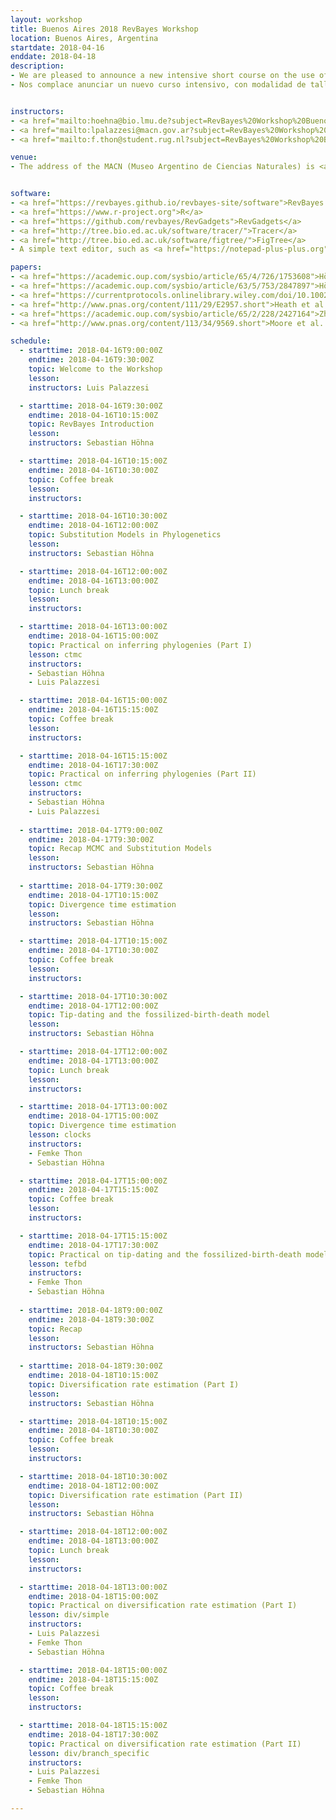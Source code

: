 ```yaml
---
layout: workshop
title: Buenos Aires 2018 RevBayes Workshop
location: Buenos Aires, Argentina
startdate: 2018-04-16
enddate: 2018-04-18
description:
- We are pleased to announce a new intensive short course on the use of RevBayes—the new MrBayes—focused on Bayesian phylogenetic tree inference and diversification rate estimation. The course will be free of charge,  three full days in length and, and will take place at Museo Argentino de Ciencias Naturales (MACN-CONICET), Buenos Aires, Argentina from the 16th to the 18th of April, 2018. This course is primarily funded by the <a href="https://www.baylat.org/start.html">BAYLAT</a> (Germany), with  support from the MACN-CONICET.  The course will be primarily taught in English. Applications may be written in English or Spanish and should be submitted online using <a href="https://docs.google.com/forms/d/e/1FAIpQLSfz2eri8qCgeIdfpKIYVAQEQlmXqrLzJ8nR0S_FWggrhMXoEQ/viewform">this form</a> by March 15th, 2018. Preference will go towards students with background in phylogenetics and a compelling motivation for taking the course.
- Nos complace anunciar un nuevo curso intensivo, con modalidad de taller, destinado a estudiantes de grado y posgrado, acerca del uso de RevBayes—el nuevo MrBayes—enfocado en la inferencia de árboles filogenéticos y en la estimación de tasas de diversificación. El curso será gratuito, tendrá una duración de tres días, y se dictará en el Museo Argentino de Ciencias Naturales "Bernardino Rivadavia" (MACN-CONICET), entre los días 16 y 18 de Abril de 2018. Este curso estará  financiado por <a href="https://www.baylat.org/start.html">BAYLAT</a> (Alemania), y contará con el apoyo del MACN-CONICET.  El curso será dictado principalmente en inglés.  Las solicitudes pueden estar escritas en inglés o en español y deben ser completadas online <a href="https://docs.google.com/forms/d/e/1FAIpQLSfz2eri8qCgeIdfpKIYVAQEQlmXqrLzJ8nR0S_FWggrhMXoEQ/viewform">aquí</a> antes del 15 de Marzo de 2018. Se dará preferencia a estudiantes con conocimientos de filogenética y que estén desarrollando investigaciones relacionadas a los temas del curso. Se espera que todos los estudiantes tengan un nivel básico de inglés científico. 


instructors:
- <a href="mailto:hoehna@bio.lmu.de?subject=RevBayes%20Workshop%20Buenos%20Aires%202018">Sebastian Höhna</a>
- <a href="mailto:lpalazzesi@macn.gov.ar?subject=RevBayes%20Workshop%20Buenos%20Aires%202018">Luis Palazzesi</a>
- <a href="mailto:f.thon@student.rug.nl?subject=RevBayes%20Workshop%20Buenos%20Aires%202018">Femke Thon</a>

venue:
- The address of the MACN (Museo Argentino de Ciencias Naturales) is <a href="https://www.google.com/maps/place/Av.+Ángel+Gallardo+470,+C1405DJR+CABA/@-34.6048398,-58.4399141,17z/data=!3m1!4b1!4m5!3m4!1s0x95bcca6d73459b81:0xf340c0225cc7bc13!8m2!3d-34.6048398!4d-58.4377254" title="Map">Angel Gallardo 470</a>. The closest Metro station is Angel Gallardo, from the B line (<a href="/revbayes-site/assets/img/Buenos_Aires_MACN_Location.png" alt="Metro" height="420" width="420">Small Map</a>). A security officer will be at this staff <a href="/revbayes-site/assets/img/Buenos_Aires_MACN_Entrance.png" alt="MACN Entrance" height="420" width="420">entrance</a>. He will give you directions to get to the "Salón de Actos", where the workshop will take place. It is located on the first floor, next to the Museología department. If you have any issues to get in, please contact us +54 91144341130 (Luis Palazzesi)


software:
- <a href="https://revbayes.github.io/revbayes-site/software">RevBayes v1.0.8</a>
- <a href="https://www.r-project.org">R</a>
- <a href="https://github.com/revbayes/RevGadgets">RevGadgets</a>
- <a href="http://tree.bio.ed.ac.uk/software/tracer/">Tracer</a>
- <a href="http://tree.bio.ed.ac.uk/software/figtree/">FigTree</a>
- A simple text editor, such as <a href="https://notepad-plus-plus.org">NotePad++</a>, TextWrangler or BBEdit

papers:
- <a href="https://academic.oup.com/sysbio/article/65/4/726/1753608">Höhna et al. (2016). RevBayes&#58; Bayesian Phylogenetic Inference Using Graphical Models and an Interactive Model-Specification Language.</a>
- <a href="https://academic.oup.com/sysbio/article/63/5/753/2847897">Höhna et al. (2014). Probabilistic Graphical Model Representation in Phylogenetics.</a>
- <a href="https://currentprotocols.onlinelibrary.wiley.com/doi/10.1002/cpbi.22">Höhna et al. (2017). Phylogenetic Inference Using RevBayes.</a>
- <a href="http://www.pnas.org/content/111/29/E2957.short">Heath et al. (2014). The fossilized birth–death process for coherent calibration of divergence-time estimates.</a>
- <a href="https://academic.oup.com/sysbio/article/65/2/228/2427164">Zhang et al. (2016). Total-Evidence Dating under the Fossilized Birth–Death Process</a>
- <a href="http://www.pnas.org/content/113/34/9569.short">Moore et al. (2016). Critically evaluating the theory and performance of Bayesian analysis of macroevolutionary mixtures.</a>

schedule:
  - starttime: 2018-04-16T9:00:00Z
    endtime: 2018-04-16T9:30:00Z
    topic: Welcome to the Workshop
    lesson: 
    instructors: Luis Palazzesi

  - starttime: 2018-04-16T9:30:00Z
    endtime: 2018-04-16T10:15:00Z
    topic: RevBayes Introduction
    lesson: 
    instructors: Sebastian Höhna

  - starttime: 2018-04-16T10:15:00Z
    endtime: 2018-04-16T10:30:00Z
    topic: Coffee break
    lesson: 
    instructors: 

  - starttime: 2018-04-16T10:30:00Z
    endtime: 2018-04-16T12:00:00Z
    topic: Substitution Models in Phylogenetics
    lesson: 
    instructors: Sebastian Höhna

  - starttime: 2018-04-16T12:00:00Z
    endtime: 2018-04-16T13:00:00Z
    topic: Lunch break
    lesson: 
    instructors: 

  - starttime: 2018-04-16T13:00:00Z
    endtime: 2018-04-16T15:00:00Z
    topic: Practical on inferring phylogenies (Part I)
    lesson: ctmc
    instructors: 
    - Sebastian Höhna
    - Luis Palazzesi

  - starttime: 2018-04-16T15:00:00Z
    endtime: 2018-04-16T15:15:00Z
    topic: Coffee break
    lesson: 
    instructors: 

  - starttime: 2018-04-16T15:15:00Z
    endtime: 2018-04-16T17:30:00Z
    topic: Practical on inferring phylogenies (Part II)
    lesson: ctmc
    instructors: 
    - Sebastian Höhna
    - Luis Palazzesi
    
  - starttime: 2018-04-17T9:00:00Z
    endtime: 2018-04-17T9:30:00Z
    topic: Recap MCMC and Substitution Models
    lesson: 
    instructors: Sebastian Höhna
    
  - starttime: 2018-04-17T9:30:00Z
    endtime: 2018-04-17T10:15:00Z
    topic: Divergence time estimation
    lesson: 
    instructors: Sebastian Höhna

  - starttime: 2018-04-17T10:15:00Z
    endtime: 2018-04-17T10:30:00Z
    topic: Coffee break
    lesson: 
    instructors: 

  - starttime: 2018-04-17T10:30:00Z
    endtime: 2018-04-17T12:00:00Z
    topic: Tip-dating and the fossilized-birth-death model
    lesson: 
    instructors: Sebastian Höhna

  - starttime: 2018-04-17T12:00:00Z
    endtime: 2018-04-17T13:00:00Z
    topic: Lunch break
    lesson: 
    instructors: 

  - starttime: 2018-04-17T13:00:00Z
    endtime: 2018-04-17T15:00:00Z
    topic: Divergence time estimation
    lesson: clocks
    instructors: 
    - Femke Thon
    - Sebastian Höhna

  - starttime: 2018-04-17T15:00:00Z
    endtime: 2018-04-17T15:15:00Z
    topic: Coffee break
    lesson: 
    instructors: 

  - starttime: 2018-04-17T15:15:00Z
    endtime: 2018-04-17T17:30:00Z
    topic: Practical on tip-dating and the fossilized-birth-death model
    lesson: tefbd
    instructors: 
    - Femke Thon
    - Sebastian Höhna
    
  - starttime: 2018-04-18T9:00:00Z
    endtime: 2018-04-18T9:30:00Z
    topic: Recap
    lesson: 
    instructors: Sebastian Höhna
    
  - starttime: 2018-04-18T9:30:00Z
    endtime: 2018-04-18T10:15:00Z
    topic: Diversification rate estimation (Part I)
    lesson: 
    instructors: Sebastian Höhna

  - starttime: 2018-04-18T10:15:00Z
    endtime: 2018-04-18T10:30:00Z
    topic: Coffee break
    lesson: 
    instructors: 

  - starttime: 2018-04-18T10:30:00Z
    endtime: 2018-04-18T12:00:00Z
    topic: Diversification rate estimation (Part II)
    lesson: 
    instructors: Sebastian Höhna

  - starttime: 2018-04-18T12:00:00Z
    endtime: 2018-04-18T13:00:00Z
    topic: Lunch break
    lesson: 
    instructors: 

  - starttime: 2018-04-18T13:00:00Z
    endtime: 2018-04-18T15:00:00Z
    topic: Practical on diversification rate estimation (Part I)
    lesson: div/simple
    instructors: 
    - Luis Palazzesi
    - Femke Thon
    - Sebastian Höhna

  - starttime: 2018-04-18T15:00:00Z
    endtime: 2018-04-18T15:15:00Z
    topic: Coffee break
    lesson: 
    instructors: 

  - starttime: 2018-04-18T15:15:00Z
    endtime: 2018-04-18T17:30:00Z
    topic: Practical on diversification rate estimation (Part II)
    lesson: div/branch_specific
    instructors: 
    - Luis Palazzesi
    - Femke Thon
    - Sebastian Höhna

---
```


